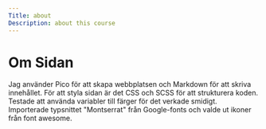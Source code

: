 ```yaml
---
Title: about
Description: about this course
---
```


Om Sidan
==========================

<p>Jag använder <span>Pico</span> för att skapa webbplatsen och <span>Markdown</span> för att skriva innehållet. För att styla sidan är det <span>CSS</span> och <span>SCSS</span> för att strukturera koden. Testade att använda variabler till färger för det verkade smidigt. Importerade typsnittet "Montserrat" från <span>Google-fonts</span> och valde ut ikoner från <span> font awesome</span>.

